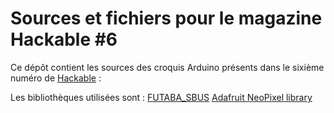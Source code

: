 Sources et fichiers pour le magazine Hackable #6
================================================

Ce dépôt contient les sources des croquis Arduino présents dans le sixième numéro de [Hackable](http://www.hackable.fr/) :

Les bibliothèques utilisées sont :
[FUTABA_SBUS](https://github.com/mikeshub/FUTABA_SBUS)
[Adafruit NeoPixel library](https://github.com/adafruit/Adafruit_NeoPixel)


